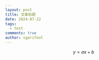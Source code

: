 ```yaml
---
layout: post
title: 文章标题
date: 2024-07-22
tags:
  - test
comments: true
author: sgarifool
---
```


$$y = ax + b$$


